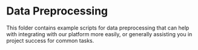 # Data Preprocessing

This folder contains example scripts for data preprocessing that can 
help with integrating with our platform more easily, or generally 
assisting you in project success for common tasks.